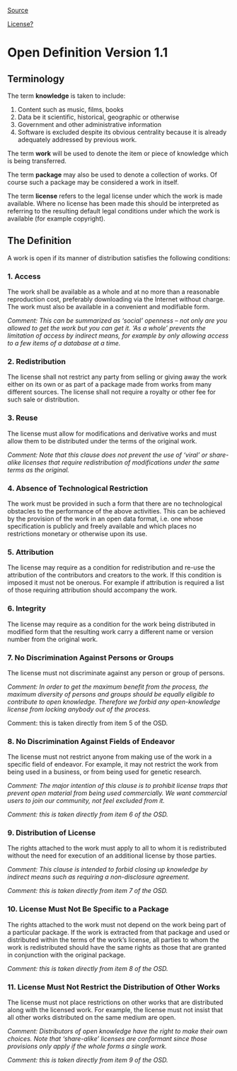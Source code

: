 [Source](http://opendefinition.org/)

[License?]()

Open Definition Version 1.1
===========================

Terminology
-----------

The term **knowledge** is taken to include:

1. Content such as music, films, books
2. Data be it scientific, historical, geographic or otherwise
3. Government and other administrative information
4. Software is excluded despite its obvious centrality because it is already adequately addressed by previous work.

The term **work** will be used to denote the item or piece of knowledge which is being transferred.

The term **package** may also be used to denote a collection of works. Of course such a package may be considered a work in itself.

The term **license** refers to the legal license under which the work is made available. Where no license has been made this should be interpreted as referring to the resulting default legal conditions under which the work is available (for example copyright).

The Definition
--------------

A work is open if its manner of distribution satisfies the following conditions:

### 1. Access
The work shall be available as a whole and at no more than a reasonable reproduction cost, preferably downloading via the Internet without charge. The work must also be available in a convenient and modifiable form.

*Comment: This can be summarized as ‘social’ openness – not only are you allowed to get the work but you can get it. ‘As a whole’ prevents the limitation of access by indirect means, for example by only allowing access to a few items of a database at a time.*

### 2. Redistribution
The license shall not restrict any party from selling or giving away the work either on its own or as part of a package made from works from many different sources. The license shall not require a royalty or other fee for such sale or distribution.

### 3. Reuse
The license must allow for modifications and derivative works and must allow them to be distributed under the terms of the original work.

*Comment: Note that this clause does not prevent the use of ‘viral’ or share-alike licenses that require redistribution of modifications under the same terms as the original.*

### 4. Absence of Technological Restriction
The work must be provided in such a form that there are no technological obstacles to the performance of the above activities. This can be achieved by the provision of the work in an open data format, i.e. one whose specification is publicly and freely available and which places no restrictions monetary or otherwise upon its use.

### 5. Attribution
The license may require as a condition for redistribution and re-use the attribution of the contributors and creators to the work. If this condition is imposed it must not be onerous. For example if attribution is required a list of those requiring attribution should accompany the work.

### 6. Integrity
The license may require as a condition for the work being distributed in modified form that the resulting work carry a different name or version number from the original work.

### 7. No Discrimination Against Persons or Groups
The license must not discriminate against any person or group of persons.

*Comment: In order to get the maximum benefit from the process, the maximum diversity of persons and groups should be equally eligible to contribute to open knowledge. Therefore we forbid any open-knowledge license from locking anybody out of the process.*

Comment: this is taken directly from item 5 of the OSD.

### 8. No Discrimination Against Fields of Endeavor
The license must not restrict anyone from making use of the work in a specific field of endeavor. For example, it may not restrict the work from being used in a business, or from being used for genetic research.

*Comment: The major intention of this clause is to prohibit license traps that prevent open material from being used commercially. We want commercial users to join our community, not feel excluded from it.*

*Comment: this is taken directly from item 6 of the OSD.*

### 9. Distribution of License
The rights attached to the work must apply to all to whom it is redistributed without the need for execution of an additional license by those parties.

*Comment: This clause is intended to forbid closing up knowledge by indirect means such as requiring a non-disclosure agreement.*

*Comment: this is taken directly from item 7 of the OSD.*

### 10. License Must Not Be Specific to a Package
The rights attached to the work must not depend on the work being part of a particular package. If the work is extracted from that package and used or distributed within the terms of the work’s license, all parties to whom the work is redistributed should have the same rights as those that are granted in conjunction with the original package.

*Comment: this is taken directly from item 8 of the OSD.*

### 11. License Must Not Restrict the Distribution of Other Works
The license must not place restrictions on other works that are distributed along with the licensed work. For example, the license must not insist that all other works distributed on the same medium are open.

*Comment: Distributors of open knowledge have the right to make their own choices. Note that ‘share-alike’ licenses are conformant since those provisions only apply if the whole forms a single work.*

*Comment: this is taken directly from item 9 of the OSD.*

